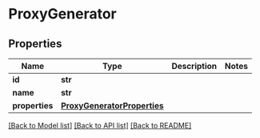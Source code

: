 # ProxyGenerator

## Properties

Name | Type | Description | Notes
------------ | ------------- | ------------- | -------------
**id** | **str** |  | 
**name** | **str** |  | 
**properties** | [**ProxyGeneratorProperties**](ProxyGeneratorProperties.md) |  | 

[[Back to Model list]](../README.md#documentation-for-models) [[Back to API list]](../README.md#documentation-for-api-endpoints) [[Back to README]](../README.md)



